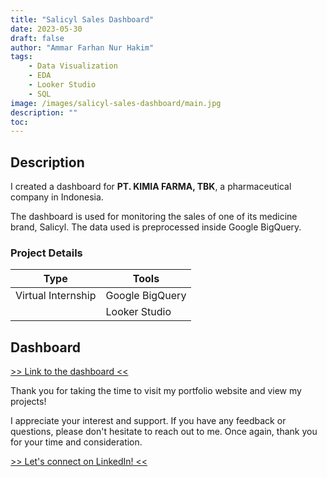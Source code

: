 ```yaml
---
title: "Salicyl Sales Dashboard"
date: 2023-05-30
draft: false
author: "Ammar Farhan Nur Hakim"
tags:
    - Data Visualization
    - EDA
    - Looker Studio
    - SQL
image: /images/salicyl-sales-dashboard/main.jpg
description: ""
toc:
---
```


## Description

I created a dashboard for **PT. KIMIA FARMA, TBK**, a pharmaceutical company in Indonesia.

The dashboard is used for monitoring the sales of one of its medicine brand, Salicyl. The data used is preprocessed inside Google BigQuery.

### Project Details
| Type       | Tools    |
| ---------- | -------- |
| Virtual Internship | Google BigQuery |
|  | Looker Studio  |

## Dashboard

<a href="https://lookerstudio.google.com/reporting/c0d4ce6a-1430-4a97-b48e-acc12e5fca04" target="_blank">>> Link to the dashboard <<</a>

Thank you for taking the time to visit my portfolio website and view my projects!

I appreciate your interest and support. If you have any feedback or questions, please don't hesitate to reach out to me. Once again, thank you for your time and consideration.

<a href="https://www.linkedin.com/in/ahanaki/" target="_blank">>> Let's connect on LinkedIn! <<</a>